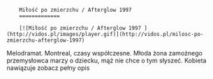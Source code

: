 
        Miłość po zmierzchu / Afterglow 1997 
        =============
        
        [![Miłość po zmierzchu / Afterglow 1997 ](http://vidos.pl/images/player.gif)](http://vidos.pl/milosc-po-zmierzchu-afterglow-1997)
        
        
 Melodramat. Montreal, czasy współczesne. Młoda żona zamożnego przemysłowca marzy o dziecku, mąż nie chce o tym słyszeć. Kobieta nawiązuje zobacz pełny opis
    
